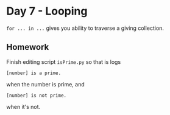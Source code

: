 # Day 7 - Looping

`for ... in ...` gives you ability to traverse a giving collection.

## Homework

Finish editing script `isPrime.py` so that is logs

    [number] is a prime.

when the number is prime, and

    [number] is not prime.

when it's not.
